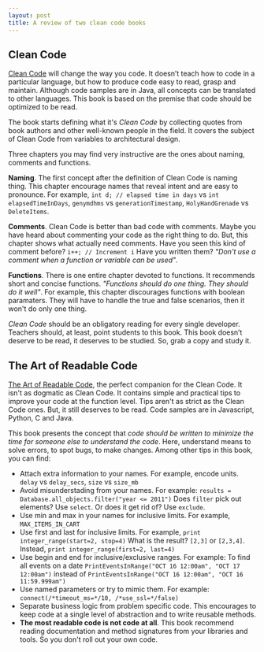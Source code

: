```yaml
---
layout: post
title: A review of two clean code books
---
```


## Clean Code

[Clean Code](https://www.amazon.com/Clean-Code-Handbook-Software-Craftsmanship/dp/0132350882) will change the way you code. It doesn’t teach how to code in a particular language, but how to produce code easy to read, grasp and maintain. Although code samples are in Java, all concepts can be translated to other languages. This book is based on the premise that code should be optimized to be read. 

The book starts defining what it's *Clean Code* by collecting quotes from book authors and other well-known people in the field. It covers the subject of Clean Code from variables to architectural design.

Three chapters you may find very instructive are the ones about naming, comments and functions.

**Naming**. The first concept after the definition of Clean Code is naming thing. This chapter encourage names that reveal intent and are easy to pronounce. For example, `int d; // elapsed time in days` vs `int elapsedTimeInDays`, `genymdhms` vs `generationTimestamp`, `HolyHandGrenade` vs `DeleteItems`.

**Comments**. Clean Code is better than bad code with comments. Maybe you have heard about commenting your code as the right thing to do. But, this chapter shows what actually need comments. Have you seen this kind of comment before? `i++; // Increment i` Have you written them? *"Don't use a comment when a function or variable can be used"*.

**Functions**. There is one entire chapter devoted to functions. It recommends short and concise functions. *"Functions should do one thing. They should do it well"*. For example, this chapter discourages functions with boolean paramaters. They will have to handle the true and false scenarios, then it won't do only one thing.

*Clean Code* should be an obligatory reading for every single developer. Teachers should, at least, point students to this book. This book doesn’t deserve to be read, it deserves to be studied. So, grab a copy and study it.

## The Art of Readable Code

[The Art of Readable Code](https://www.amazon.com/Art-Readable-Code-Practical-Techniques/dp/0596802293), the perfect companion for the Clean Code. It isn't as dogmatic as Clean Code. It contains simple and practical tips to improve your code at the function level. Tips aren't as strict as the Clean Code ones. But, it still deserves to be read. Code samples are in Javascript, Python, C and Java.

This book presents the concept that *code should be written to minimize the time for someone else to understand the code*. Here, understand means to solve errors, to spot bugs, to make changes. Among other tips in this book, you can find:

* Attach extra information to your names. For example, encode units. `delay` vs `delay_secs`, `size` vs `size_mb`
* Avoid misunderstading from your names. For example: `results = Database.all_objects.filter("year <= 2011")` Does `filter` pick out elements? Use `select`. Or does it get rid of? Use `exclude`.
* Use min and max in your names for inclusive limits. For example, `MAX_ITEMS_IN_CART`
* Use first and last for inclusive limits. For example, `print integer_range(start=2, stop=4)` What is the result? `[2,3]` or `[2,3,4]`. Instead, `print integer_range(first=2, last=4)`
* Use begin and end for inclusive/exclusive ranges. For example: To find all events on a date `PrintEventsInRange("OCT 16 12:00am", "OCT 17 12:00am")` instead of `PrintEventsInRange("OCT 16 12:00am", "OCT 16 11:59.999am")`
* Use named parameters or try to mimic them. For example: `connect(/*timeout_ms=*/10, /*use_ssl=*/false)`
* Separate business logic from problem specific code. This encourages to keep code at a single level of abstraction and to write reusable methods.
* **The most readable code is not code at all**. This book recommend reading documentation and method signatures from your libraries and tools. So you don't roll out your own code.